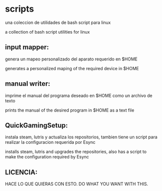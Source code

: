# scripts
una coleccion de utilidades de bash script para linux

a collection of bash script utilities for linux

input mapper:
-------------
  genera un mapeo personalizado del aparato requerido en $HOME

  generates a personalized maping of the required device in $HOME



manual writer:
-------------
  imprime el manual del programa deseado en $HOME como un archivo de texto

  prints the manual of the desired program in $HOME as a text file



QuickGamingSetup:
----------------
  instala steam, lutris y actualiza los repositorios, tambien tiene un script para realizar la configuracion requerida por Esync

   installs steam, lutris and upgrades the repositories, also has a script to make the configuration required by Esync
   
LICENCIA:
---------
HACE LO QUE QUIERAS CON ESTO.
DO WHAT YOU WANT WITH THIS.
